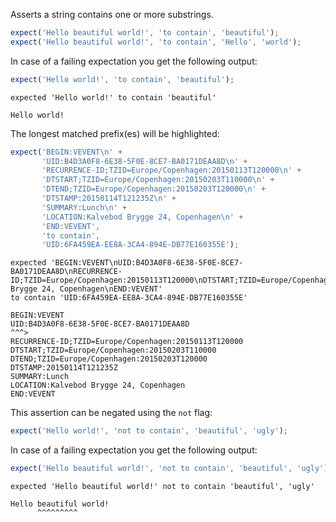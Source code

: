 Asserts a string contains one or more substrings.

```javascript
expect('Hello beautiful world!', 'to contain', 'beautiful');
expect('Hello beautiful world!', 'to contain', 'Hello', 'world');
```

In case of a failing expectation you get the following output:

```javascript
expect('Hello world!', 'to contain', 'beautiful');
```

```output
expected 'Hello world!' to contain 'beautiful'

Hello world!
```

The longest matched prefix(es) will be highlighted:

```javascript
expect('BEGIN:VEVENT\n' +
       'UID:B4D3A0F8-6E38-5F0E-8CE7-BA0171DEAA8D\n' +
       'RECURRENCE-ID;TZID=Europe/Copenhagen:20150113T120000\n' +
       'DTSTART;TZID=Europe/Copenhagen:20150203T110000\n' +
       'DTEND;TZID=Europe/Copenhagen:20150203T120000\n' +
       'DTSTAMP:20150114T121235Z\n' +
       'SUMMARY:Lunch\n' +
       'LOCATION:Kalvebod Brygge 24, Copenhagen\n' +
       'END:VEVENT',
       'to contain',
       'UID:6FA459EA-EE8A-3CA4-894E-DB77E160355E');
```

```output
expected 'BEGIN:VEVENT\nUID:B4D3A0F8-6E38-5F0E-8CE7-BA0171DEAA8D\nRECURRENCE-ID;TZID=Europe/Copenhagen:20150113T120000\nDTSTART;TZID=Europe/Copenhagen:20150203T110000\nDTEND;TZID=Europe/Copenhagen:20150203T120000\nDTSTAMP:20150114T121235Z\nSUMMARY:Lunch\nLOCATION:Kalvebod Brygge 24, Copenhagen\nEND:VEVENT'
to contain 'UID:6FA459EA-EE8A-3CA4-894E-DB77E160355E'

BEGIN:VEVENT
UID:B4D3A0F8-6E38-5F0E-8CE7-BA0171DEAA8D
^^^>
RECURRENCE-ID;TZID=Europe/Copenhagen:20150113T120000
DTSTART;TZID=Europe/Copenhagen:20150203T110000
DTEND;TZID=Europe/Copenhagen:20150203T120000
DTSTAMP:20150114T121235Z
SUMMARY:Lunch
LOCATION:Kalvebod Brygge 24, Copenhagen
END:VEVENT
```

This assertion can be negated using the `not` flag:

```javascript
expect('Hello world!', 'not to contain', 'beautiful', 'ugly');
```

In case of a failing expectation you get the following output:

```javascript
expect('Hello beautiful world!', 'not to contain', 'beautiful', 'ugly');
```

```output
expected 'Hello beautiful world!' not to contain 'beautiful', 'ugly'

Hello beautiful world!
      ^^^^^^^^^
```
